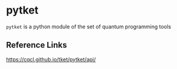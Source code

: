 # pytket

`pytket` is a python module of the set of quantum programming tools

## Reference Links

<https://cqcl.github.io/tket/pytket/api/>
